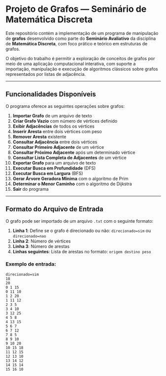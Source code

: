 # Projeto de Grafos — Seminário de Matemática Discreta

Este repositório contém a implementação de um programa de manipulação de **grafos** desenvolvido como parte do **Seminário Avaliativo** da disciplina de **Matemática Discreta**, com foco prático e teórico em estruturas de grafos.

O objetivo do trabalho é permitir a exploração de conceitos de grafos por meio de uma aplicação computacional interativa, com suporte a importação, manipulação e execução de algoritmos clássicos sobre grafos representados por listas de adjacência.

---

## Funcionalidades Disponíveis

O programa oferece as seguintes operações sobre grafos:

1. **Importar Grafo** de um arquivo de texto  
2. **Criar Grafo Vazio** com número de vértices definido  
3. **Exibir Adjacências** de todos os vértices  
4. **Inserir Aresta** entre dois vértices com peso  
5. **Remover Aresta** existente  
6. **Consultar Adjacência** entre dois vértices  
7. **Consultar Primeiro Adjacente** de um vértice  
8. **Consultar Próximo Adjacente** após um determinado vértice  
9. **Consultar Lista Completa de Adjacentes** de um vértice  
10. **Exportar Grafo** para um arquivo de texto  
11. **Executar Busca em Profundidade** (DFS)  
12. **Executar Busca em Largura** (BFS)  
13. **Gerar Árvore Geradora Mínima** com o algoritmo de Prim  
14. **Determinar o Menor Caminho** com o algoritmo de Dijkstra  
0. **Sair** do programa  

---

## Formato do Arquivo de Entrada

O grafo pode ser importado de um arquivo `.txt` com o seguinte formato:

1. **Linha 1**: Define se o grafo é direcionado ou não: `direcionado=sim` ou `direcionado=nao`  
2. **Linha 2**: Número de vértices  
3. **Linha 3**: Número de arestas  
4. **Linhas seguintes**: Lista de arestas no formato: `origem destino peso`

### Exemplo de entrada:

```text
direcionado=sim
18
20
0 1 15
0 11 10
1 2 20
1 11 12
2 3 5
3 4 10
3 12 25
4 5 8
4 13 15
5 6 7
6 7 12
7 8 5
8 9 10
9 10 20
10 15 18
11 12 15
12 13 10
13 14 12
14 15 14
15 16 10